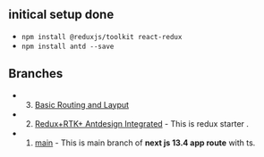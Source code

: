 ##    initical setup done
- `npm install @reduxjs/toolkit react-redux`
- `npm install antd --save `


## Branches
- 03. [Basic Routing and Layput](https://github.com/bappasahabapi/rmstu-frontend/tree/v1/03/routing-layout) 
- 02. [Redux+RTK+ Antdesign Integrated](https://github.com/bappasahabapi/rmstu-frontend/tree/02/v1/redux-starter) - This is redux starter .
- 01. [main](https://github.com/bappasahabapi/rmstu-frontend) - This is main branch of **next js 13.4 app route** with ts.





